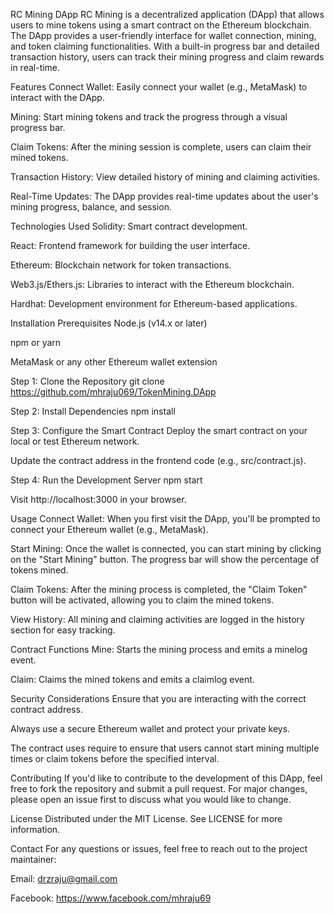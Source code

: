 RC Mining DApp 
RC Mining is a decentralized application (DApp) that allows users to mine tokens using a smart contract on the Ethereum blockchain. The DApp provides a user-friendly interface for wallet connection, mining, and token claiming functionalities. With a built-in progress bar and detailed transaction history, users can track their mining progress and claim rewards in real-time.

Features
Connect Wallet: Easily connect your wallet (e.g., MetaMask) to interact with the DApp.

Mining: Start mining tokens and track the progress through a visual progress bar.

Claim Tokens: After the mining session is complete, users can claim their mined tokens.

Transaction History: View detailed history of mining and claiming activities.

Real-Time Updates: The DApp provides real-time updates about the user's mining progress, balance, and session.

Technologies Used
Solidity: Smart contract development.

React: Frontend framework for building the user interface.

Ethereum: Blockchain network for token transactions.

Web3.js/Ethers.js: Libraries to interact with the Ethereum blockchain.

Hardhat: Development environment for Ethereum-based applications.

Installation
Prerequisites
Node.js (v14.x or later)

npm or yarn

MetaMask or any other Ethereum wallet extension

Step 1: Clone the Repository
git clone https://github.com/mhraju069/TokenMining.DApp

Step 2: Install Dependencies
npm install

Step 3: Configure the Smart Contract
Deploy the smart contract on your local or test Ethereum network.

Update the contract address in the frontend code (e.g., src/contract.js).

Step 4: Run the Development Server
npm start

Visit http://localhost:3000 in your browser.

Usage
Connect Wallet: When you first visit the DApp, you'll be prompted to connect your Ethereum wallet (e.g., MetaMask).

Start Mining: Once the wallet is connected, you can start mining by clicking on the "Start Mining" button. The progress bar will show the percentage of tokens mined.

Claim Tokens: After the mining process is completed, the "Claim Token" button will be activated, allowing you to claim the mined tokens.

View History: All mining and claiming activities are logged in the history section for easy tracking.

Contract Functions
Mine: Starts the mining process and emits a minelog event.

Claim: Claims the mined tokens and emits a claimlog event.

Security Considerations
Ensure that you are interacting with the correct contract address.

Always use a secure Ethereum wallet and protect your private keys.

The contract uses require to ensure that users cannot start mining multiple times or claim tokens before the specified interval.

Contributing
If you'd like to contribute to the development of this DApp, feel free to fork the repository and submit a pull request. For major changes, please open an issue first to discuss what you would like to change.

License
Distributed under the MIT License. See LICENSE for more information.

Contact
For any questions or issues, feel free to reach out to the project maintainer:

Email: drzraju@gmail.com

Facebook: https://www.facebook.com/mhraju69 